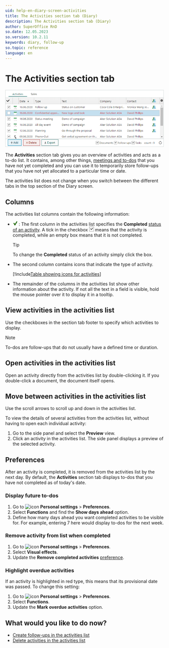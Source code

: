 ```yaml
---
uid: help-en-diary-screen-activities
title: The Activities section tab (Diary)
description: The Activities section tab (Diary)
author: SuperOffice RnD
so.date: 12.05.2023
so.version: 10.2.11
keywords: diary, follow-up
so.topic: reference
language: en
---
```


# The Activities section tab

![Activities section tab (Diary) -screenshot][img4]

The **Activities** section tab gives you an overview of activities and acts as a to-do list. It contains, among other things, [meetings and to-dos][2] that you have not yet completed and you can use it to temporarily store follow-ups that you have not yet allocated to a particular time or date.

The activities list does not change when you switch between the different tabs in the top section of the Diary screen.

## Columns

The activities list columns contain the following information:

* ![icon][img3] : The first column in the activities list specifies the **Completed** [status of an activity][1]. A tick in the checkbox ![icon][img2] means that the activity is completed, while an empty box means that it is not completed.

    > [!TIP]
    > To change the **Completed** status of an activity simply click the box.

* The second column contains icons that indicate the type of activity.

    [!include[Table showing icons for activities](../../../learn/includes/table-activity-icons.md)]

* The remainder of the columns in the activities list show other information about the activity. If not all the text in a field is visible, hold the mouse pointer over it to display it in a tooltip.

## View activities in the activities list

Use the checkboxes in the section tab footer to specify which activities to display.

> [!NOTE]
> To-dos are follow-ups that do not usually have a defined time or duration.

## Open activities in the activities list

Open an activity directly from the activities list by double-clicking it. If you double-click a document, the document itself opens.

## Move between activities in the activities list

Use the scroll arrows to scroll up and down in the activities list.

To view the details of several activities from the activities list, without having to open each individual activity:

1. Go to the side panel and select the **Preview** view.
2. Click an activity in the activities list. The side panel displays a preview of the selected activity.

## Preferences

After an activity is completed, it is removed from the activities list by the next day. By default, the **Activities** section tab displays to-dos that you have not completed as of today's date.

### Display future to-dos

1. Go to ![icon][img1] **Personal settings** > **Preferences**.
2. Select **Functions** and find the **Show days ahead** option.
3. Define how many days ahead you want completed activities to be visible for. For example, entering 7 here would display to-dos for the next week.

### Remove activity from list when completed

1. Go to ![icon][img1] **Personal settings** > **Preferences**.
2. Select **Visual effects**.
3. Update the **Remove completed activities** [preference][8].

### Highlight overdue activities

If an activity is highlighted in red type, this means that its provisional date was passed. To change this setting:

1. Go to ![icon][img1] **Personal settings** > **Preferences**.
2. Select **Functions**.
3. Update the **Mark overdue activities** option.

## What would you like to do now?

* [Create follow-ups in the activities list][5]
* [Delete activities in the activities list][7]

<!-- Referenced links -->
[1]: ../change-completed-status.md
[2]: ../follow-ups.md
[5]: ../create-follow-up.md
[7]: ../../../learn/basics/activity.md
[8]: ../../../learn/getting-started/preferences.md

<!-- Referenced images -->
[img1]: ../../../../media/icons/personal-settings-small.png
[img2]: ../../../../media/icons/check.png
[img3]: ../../../../media/icons/sale-sold-details.png
[img4]: ../../../../media/loc/en/diary/activities-detail.png
